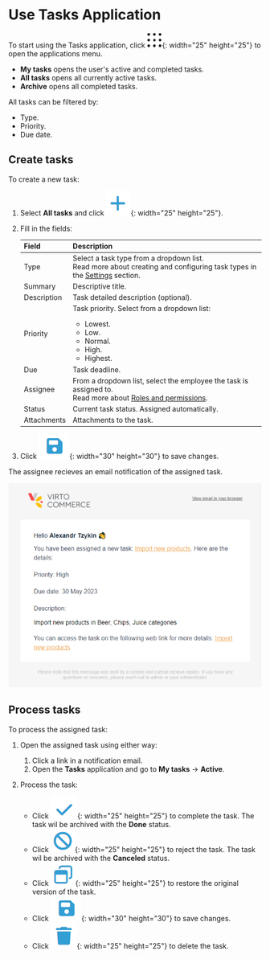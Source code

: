 # Use Tasks Application

To start using the Tasks application, сlick  ![Apps-menu](media/app-menu.png){: width="25" height="25"}  to open the applications menu.

* **My tasks** opens the user's active and completed tasks.
* **All tasks** opens all currently active tasks.
* **Archive** opens all completed tasks.

All tasks can be filtered by:
    
* Type.
* Priority.
* Due date.

## Create tasks

To create a new task:

1. Select **All tasks** and click ![Create](media/create.png){: width="25" height="25"}.

1. Fill in the fields:

    | Field	        | Description                                                                                                                             	|
    |-----------	|-----------------------------------------------------------------------------------------------------------------------------------------	|
    | Type          | Select a task type from a dropdown list.<br>Read more about creating and configuring task types in the [Settings](settings.md) section.  	|
    | Summary    	| Descriptive title.                                                                                                                      	|
    | Description 	| Task detailed description (optional).                                                                                                   	|
    | Priority    	| Task priority. Select from a dropdown list:<br> <ul> <li>Lowest.</li> <li>Low.</li> <li>Normal.</li><li>High.</li> <li>Highest.</li></ul> |
    | Due    	    | Task deadline.                                                                                                                            |
    | Assignee    	| From a dropdown list, select the employee the task is assigned to.<br>Read more about [Roles and permissions](roles-permissions.md).      |
    | Status	    | Current task status. Assigned automatically.                                                                                              |
    | Attachments	| Attachments to the task.                                                                                                                	|

1. Click ![Save](media/save.png){: width="30" height="30"} to save changes.

The assignee recieves an email notification of the assigned task.

![Notification](media/notification.png)

## Process tasks

To process the assigned task:

1. Open the assigned task using either way:

    1. Click a link in a notification email.
    1. Open the **Tasks** application and go to **My tasks** -> **Active**.

1. Process the task:

    * Click ![Complete](media/tick-complete.png){: width="25" height="25"} to complete the task. The task wil be archived with the **Done** status. 
    * Click ![Reject](media/reject.png){: width="25" height="25"} to reject the task. The task wil be archived with the **Canceled** status.
    * Click ![Restore](media/restore.png){: width="25" height="25"} to restore the original version of the task.
    * Click ![Save](media/save.png){: width="30" height="30"} to save changes.
    * Click ![Delete](media/delete.png){: width="25" height="25"} to delete the task.
